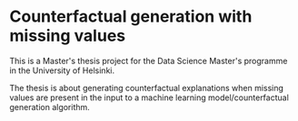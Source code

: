 # Counterfactual generation with missing values

This is a Master's thesis project for the Data Science Master's programme in the University of Helsinki.

The thesis is about generating counterfactual explanations when missing values are present in the input to a machine learning model/counterfactual generation algorithm.
